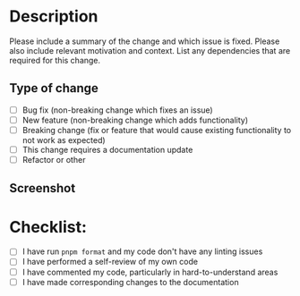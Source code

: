 # Description

Please include a summary of the change and which issue is fixed. Please also include relevant motivation and context. List any dependencies that are required for this change.

## Type of change

<!-- Please delete options that are not relevant. -->

- [ ] Bug fix (non-breaking change which fixes an issue)
- [ ] New feature (non-breaking change which adds functionality)
- [ ] Breaking change (fix or feature that would cause existing functionality to not work as expected)
- [ ] This change requires a documentation update
- [ ] Refactor or other

## Screenshot

<!-- Please add a screenshot. This helps make it easier for us to review PRs. -->

# Checklist:

- [ ] I have run `pnpm format` and my code don't have any linting issues
  <!-- Please run `pnpm lint` to fix any bad practices / issues -->
  <!-- Code with formatting or ESLint error will not be accepted -->
- [ ] I have performed a self-review of my own code
- [ ] I have commented my code, particularly in hard-to-understand areas
- [ ] I have made corresponding changes to the documentation
